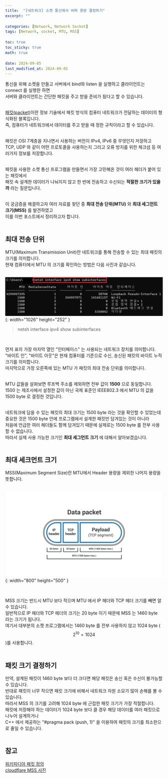 ```yaml
---
title:  "[네트워크] 소켓 통신에서 버퍼 용량 결정하기"
excerpt: ""

categories: [Network, Network Socket]
tags: [Network, socket, MTU, MSS]

toc: true
toc_sticky: true
math: true
 
date: 2024-09-05
last_modified_at: 2024-09-05
---
```


통신을 위해 소켓을 만들고 서버에서 bind와 listen 을 실행하고 클라이언트는 connect 를 실행한 하면  
서버와 클라이언트는 간단한 패킷을 주고 받을 준비가 됬다고 할 수 있습니다.  
<br/>

[패킷(packet)](https://ko.wikipedia.org/wiki/%EB%84%A4%ED%8A%B8%EC%9B%8C%ED%81%AC_%ED%8C%A8%ED%82%B7)이란 정보 기술에서 패킷 방식의 컴퓨터 네트워크가 전달하는 데이터의 형식화된 블록입니다.  
즉, 컴퓨터가 네트워크에서 데이터를 주고 받을 때 정한 규칙이라고 할 수 있습니다.  
<br/>

패킷은 OSI 7계층을 지나면서 사용하는 버전이 IPv4, IPv6 중 무엇인지 저장하고  
TCP, UDP 와 같이 어떤 프로토콜을 사용하는지 그리고 오류 방지를 위한 체크섬 등 여러가지 정보를 저장합니다.  
<br/>

패킷을 사용한 소켓 통신 프로그램을 만들면서 가장 고민해온 것이 여러 헤더가 붙어 있는 패킷에서  
패킷 속 설계한 데이터가 나눠지지 않고 한 번에 전송하고 수신되는 **적절한 크기가 있을까** 라는 질문입니다.  
<br/>

이 궁금증을 해결하고자 여러 자료를 찾던 중 **최대 전송 단위(MTU)** 와 **최대 세그먼트 크기(MSS)** 를 발견하였고  
이를 이번 포스트에서 정리하고자 합니다.  
<br/>

## 최대 전송 단위

MTU(Maximum Transmission Unit)란 네트워크를 통해 전송할 수 있는 최대 패킷의 크기를 의미합니다.  
현재 컴퓨터에서 MTU 의 크기를 확인하는 방법은 다음 사진과 같습니다.  
<br/>

![MTU_cmd](/assets/img/Network/MTU_cmd.png){: width="1026" height="252" }  

> netsh interface ipv4 show subinterfaces  

<br/>

먼저 표의 가장 마자막 열인 "인터페이스" 는 사용되는 네트워크 장치를 의미합니다.  
"바이트 인", "바이트 아웃"은 현재 컴퓨터를 기준으로 수신, 송신된 패킷의 바이트 누적 크기를 의미합니다.  
마지막으로 가장 오른쪽에 있는 MTU 가 패킷의 최대 전송 단위를 의미합니다.  
<br/>

MTU 값들을 살펴보면 루프백 주소를 제외하면 전부 값이 **1500** 으로 동일합니다.  
1500 는 제조사에서 설정한 값이 아닌 국제 표준인 IEEE802.3 에서 MTU 의 값을 1500 byte 로 결정한 것입니다.  
<br/>

네트워크에 담을 수 있는 패킷의 최대 크기는 1500 byte 라는 것을 확인할 수 있었는데  
중요한 것은 1500 byte 안에 프로그램에서 설계한 패킷만 담겨있는 것이 아니라  
처음에 언급한 여러 헤더들도 함께 담겨있기 때문에 실제로는 1500 byte 를 전부 사용할 수 없습니다.  
따라서 실제 사용 가능한 크기인 **최대 세그먼트 크기** 에 대해서 알아보겠습니다.  
<br/>

## 최대 세크먼트 크기

MSS(Maximum Segment Size)란 MTU에서 Header 용량을 제외한 나머지 용량을 뜻합니다.  
<br/>

![MSS](/assets/img/Network/MSS_TCP_segment_packet_diagram.png){: width="800" height="500" }    

<br/>

MSS 크기는 반드시 MTU 보다 작으며 MTU 에서 IP 헤더와 TCP 헤더 크기를 빼면 알 수 있습니다.  
일반적으로 IP 헤더와 TCP 헤더의 크기는 20 byte 이기 때문에 MSS 는 1460 byte 라는 크기가 됩니다.  
여기서 대부분의 소켓 프로그램에서는 1460 byte 를 전부 사용하지 않고 1024 byte ( $$2^10 = 1024$$ )를 사용합니다.  
<br/>

## 패킷 크기 결정하기 

만약, 설계된 패킷이 1460 byte 보다 더 크다면 해당 패킷은 송신 혹은 수신이 불가능할 수 있습니다.  
반대로 패킷이 너무 작으면 패킷 크기에 비해서 네트워크 자원 소모가 많아 손해를 볼 수 있습니다.  
따라서 MSS 의 크기를 고려해 1024 byte 에 근접한 패킷 크기가 가장 적절합니다.  
패킷에 저장해야 하는 데이터가 1024 byte 보다 클 경우 해당 데이터를 여러 패킷으로 나누어 설계하거나  
C++ 에서 제공하는 "#pragma pack (push, 1)" 을 이용하여 패킷의 크기를 최소한으로 줄일 수 있습니다.  
<br/>

## 참고

[위키피디아 패킷 정의](https://ko.wikipedia.org/wiki/%EB%84%A4%ED%8A%B8%EC%9B%8C%ED%81%AC_%ED%8C%A8%ED%82%B7)  
[cloudflare MSS 사진](https://www.cloudflare.com/ko-kr/learning/network-layer/what-is-mss/)  
